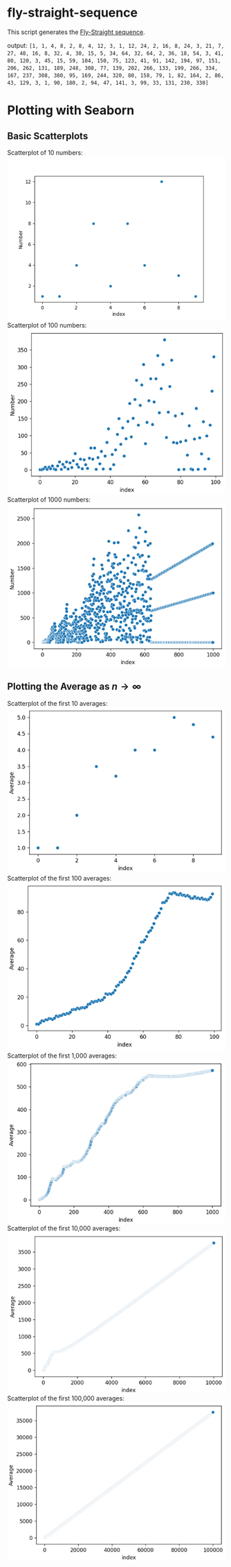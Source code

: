 # fly-straight-sequence
This script generates the [Fly-Straight sequence](https://www.youtube.com/watch?v=pAMgUB51XZA). 

output: `[1, 1, 4, 8, 2, 8, 4, 12, 3, 1, 12, 24, 2, 16, 8, 24, 3, 21, 7, 27, 48, 16, 8, 32, 4, 30, 15, 5, 34, 64, 32, 64, 2, 36, 18, 54, 3, 41, 80, 120, 3, 45, 15, 59, 104, 150, 75, 123, 41, 91, 142, 194, 97, 151, 206, 262, 131, 189, 248, 308, 77, 139, 202, 266, 133, 199, 266, 334, 167, 237, 308, 380, 95, 169, 244, 320, 80, 158, 79, 1, 82, 164, 2, 86, 43, 129, 3, 1, 90, 180, 2, 94, 47, 141, 3, 99, 33, 131, 230, 330]`

# Plotting with Seaborn
## Basic Scatterplots
Scatterplot of 10 numbers:
![1000 numbers](images/10.png)
Scatterplot of 100 numbers:
![1000 numbers](images/100.png)
Scatterplot of 1000 numbers:
![1000 numbers](images/1000.png)

## Plotting the Average as $n \to \infty$
Scatterplot of the first 10 averages:
![10 averages](images/average_10.png)
Scatterplot of the first 100 averages:
![100 averages](images/average_100.png)
Scatterplot of the first 1,000 averages:
![1000 averages](images/average_1000.png)
Scatterplot of the first 10,000 averages:
![10,000 averages](images/average_10000.png)
Scatterplot of the first 100,000 averages:
![10,000 averages](images/average_100000.png)